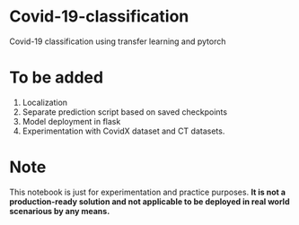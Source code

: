 # Covid-19-classification
Covid-19 classification using transfer learning and pytorch

# To be added 
1. Localization
2. Separate prediction script based on saved checkpoints
3. Model deployment in flask
4. Experimentation with CovidX dataset and CT datasets.

# Note
This notebook is just for experimentation and practice purposes. 
**It is not a production-ready solution and not applicable to be deployed in real world scenarious by any means.**

